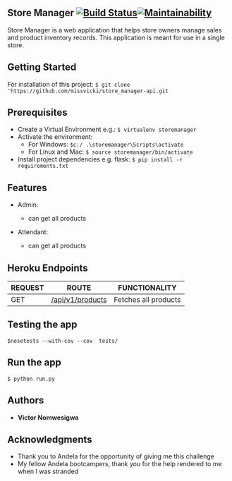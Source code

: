 ## Store Manager       [![**Build Status**](https://travis-ci.org/missvicki/store_manager-api.svg?branch=ft-admin-attendant-get-all-products-161204537)](https://travis-ci.org/missvicki/store_manager-api )[![Maintainability](https://api.codeclimate.com/v1/badges/a68f287f8f7b9bf13c07/maintainability)](https://codeclimate.com/github/missvicki/store_manager-api/maintainability) 

Store Manager is a web application that helps store owners manage sales and product inventory records. This application is meant for use in a single store.    

## Getting Started

For installation of this project:  `$ git clone 'https://github.com/missvicki/store_manager-api.git`

## Prerequisites

* Create a Virtual Environment e.g.: `$ virtualenv storemanager`
* Activate the environment: 
    * For Windows: `$c:/ .\storemanager\Scripts\activate`
    * For Linux and Mac: `$ source storemanager/bin/activate`
* Install project dependencies e.g. flask: `$ pip install -r requirements.txt`

## Features

* Admin: 
    * can get all products 

* Attendant:
    * can get all products 

## Heroku Endpoints

| REQUEST | ROUTE | FUNCTIONALITY |
| ------- | ----- | ------------- |
| GET | [/api/v1/products](https://store-manager-api-.herokuapp.com/api/v1/products) | Fetches all products|



## Testing the app

  `$nosetests --with-cov --cov  tests/`
  

## Run the app

`$ python run.py`

## Authors

* **Victor Nomwesigwa**

## Acknowledgments

* Thank you to Andela for the opportunity of giving me this challenge
* My fellow Andela bootcampers, thank you for the help rendered to me when I was stranded





